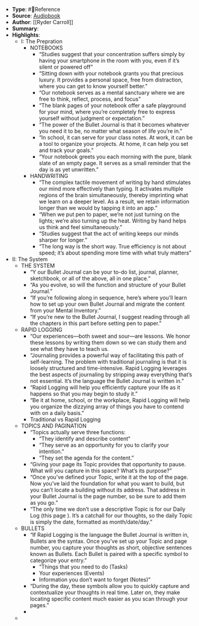 - **Type**: #📘Reference
- **Source**: [Audiobook](https://www.youtube.com/watch?v=JufDbgZ8glg)
- **Author**: [[Ryder Carroll]]
- **Summary**:
- **Highlights**:
	- I: The Prepration
		- NOTEBOOKS
			- “Studies suggest that your concentration suffers simply by having your smartphone in the room with you, even if it’s silent or powered off”
			- “Sitting down with your notebook grants you that precious luxury. It provides a personal space, free from distraction, where you can get to know yourself better.”
			- “Our notebook serves as a mental sanctuary where we are free to think, reflect, process, and focus”
			- “The blank pages of your notebook offer a safe playground for your mind, where you’re completely free to express yourself without judgment or expectation.”
			- “The power of the Bullet Journal is that it becomes whatever you need it to be, no matter what season of life you’re in.”
			- “In school, it can serve for your class notes. At work, it can be a tool to organize your projects. At home, it can help you set and track your goals.”
			- “Your notebook greets you each morning with the pure, blank slate of an empty page. It serves as a small reminder that the day is as yet unwritten.”
		- HANDWRITING
			- “The complex tactile movement of writing by hand stimulates our mind more effectively than typing. It activates multiple regions of the brain simultaneously, thereby imprinting what we learn on a deeper level. As a result, we retain information longer than we would by tapping it into an app.”
			- “When we put pen to paper, we’re not just turning on the lights; we’re also turning up the heat. Writing by hand helps us think and feel simultaneously.”
			- “Studies suggest that the act of writing keeps our minds sharper for longer.”
			- “The long way is the short way. True efficiency is not about speed; it’s about spending more time with what truly matters”
- II: The System
	- THE SYSTEM
		- “Y our Bullet Journal can be your to-do list, journal, planner, sketchbook, or all of the above, all in one place.”
		- “As you evolve, so will the function and structure of your Bullet Journal.”
		- “If you’re following along in sequence, here’s where you’ll learn how to set up your own Bullet Journal and migrate the content from your Mental Inventory.”
		- “If you’re new to the Bullet Journal, I suggest reading through all the chapters in this part before setting pen to paper.”
	- RAPID LOGGING
		- “Our experiences—both sweet and sour—are lessons. We honor these lessons by writing them down so we can study them and see what they have to teach us.
		- “Journaling provides a powerful way of facilitating this path of self-learning. The problem with traditional journaling is that it is loosely structured and time-intensive. Rapid Logging leverages the best aspects of journaling by stripping away everything that’s not essential. It’s the language the Bullet Journal is written in.”
		- “Rapid Logging will help you efficiently capture your life as it happens so that you may begin to study it.”
		- “Be it at home, school, or the workplace, Rapid Logging will help you organize the dizzying array of things you have to contend with on a daily basis.”
		- Traditional vs Rapid Logging
	- TOPICS AND PAGINATION
		- “Topics actually serve three functions:
			- “They identify and describe content“
			- “They serve as an opportunity for you to clarify your intention.”
			- “They set the agenda for the content.”
		- “Giving your page its Topic provides that opportunity to pause. What will you capture in this space? What’s its purpose?”
		- “Once you’ve defined your Topic, write it at the top of the page. Now you’ve laid the foundation for what you want to build, but you can’t locate a building without its address. That address in your Bullet Journal is the page number, so be sure to add them as you go.”
		- “The only time we don’t use a descriptive Topic is for our Daily Log (this page ). It’s a catchall for our thoughts, so the daily Topic is simply the date, formatted as month/date/day.”
	- BULLETS
		- “If Rapid Logging is the language the Bullet Journal is written in, Bullets are the syntax. Once you’ve set up your Topic and page number, you capture your thoughts as short, objective sentences known as Bullets. Each Bullet is paired with a specific symbol to categorize your entry.”
			- “Things that you need to do (Tasks)
			- Your experiences (Events)
			- Information you don’t want to forget (Notes)”
		- “During the day, these symbols allow you to quickly capture and contextualize your thoughts in real time. Later on, they make locating specific content much easier as you scan through your pages.”
		-
	-